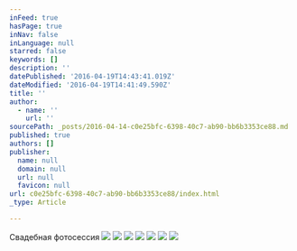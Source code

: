 ```yaml
---
inFeed: true
hasPage: true
inNav: false
inLanguage: null
starred: false
keywords: []
description: ''
datePublished: '2016-04-19T14:43:41.019Z'
dateModified: '2016-04-19T14:41:49.590Z'
title: ''
author:
  - name: ''
    url: ''
sourcePath: _posts/2016-04-14-c0e25bfc-6398-40c7-ab90-bb6b3353ce88.md
published: true
authors: []
publisher:
  name: null
  domain: null
  url: null
  favicon: null
url: c0e25bfc-6398-40c7-ab90-bb6b3353ce88/index.html
_type: Article

---
```

Свадебная фотосессия
![](https://s3-us-west-2.amazonaws.com/the-grid-img/p/5d6b25f558291f6003acdee512675d6f44054c0a.jpg)
![](https://the-grid-user-content.s3-us-west-2.amazonaws.com/bb9f52ea-1c84-4af4-9546-b6052615a0d0.jpg)
![](https://the-grid-user-content.s3-us-west-2.amazonaws.com/69493ae6-3f0b-4fb1-972f-60fa7716f7af.jpg)
![](https://the-grid-user-content.s3-us-west-2.amazonaws.com/b6b307cb-b21c-46ab-8002-1a687cd84dae.jpg)
![](https://the-grid-user-content.s3-us-west-2.amazonaws.com/767452b3-9c73-4315-a565-1d63b6f887b2.jpg)
![](https://the-grid-user-content.s3-us-west-2.amazonaws.com/94061d0a-7857-43c3-9bdd-ca45346814b6.jpg)
![](https://the-grid-user-content.s3-us-west-2.amazonaws.com/ff61d88b-e942-477e-bb0c-600be67bede7.jpg)